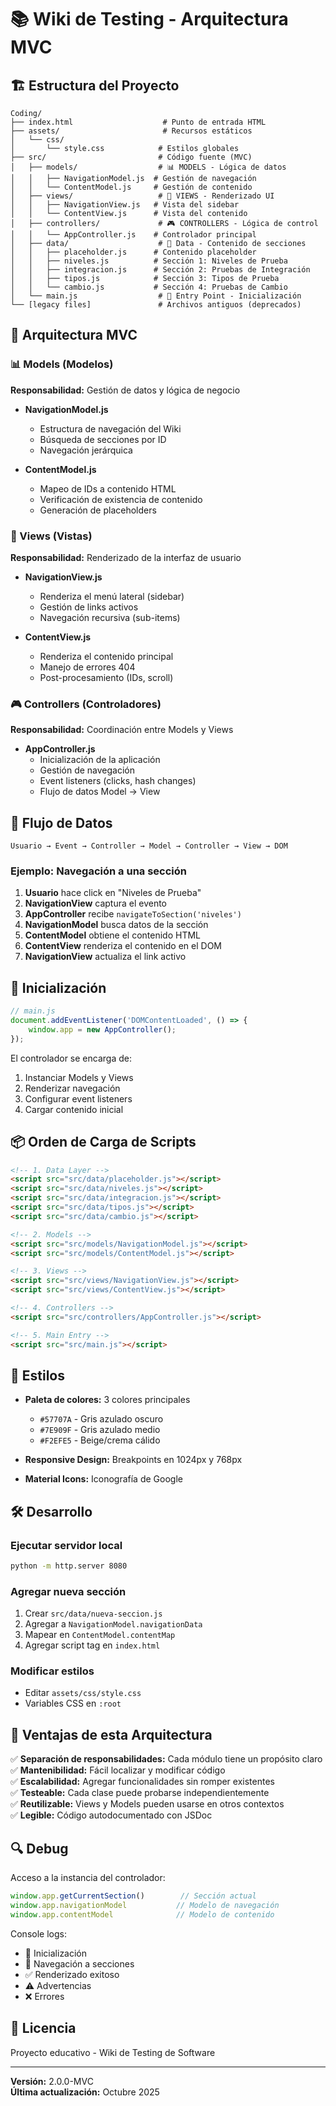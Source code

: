 # 📚 Wiki de Testing - Arquitectura MVC

## 🏗️ Estructura del Proyecto

```
Coding/
├── index.html                    # Punto de entrada HTML
├── assets/                       # Recursos estáticos
│   └── css/
│       └── style.css            # Estilos globales
├── src/                         # Código fuente (MVC)
│   ├── models/                  # 📊 MODELS - Lógica de datos
│   │   ├── NavigationModel.js  # Gestión de navegación
│   │   └── ContentModel.js     # Gestión de contenido
│   ├── views/                   # 🎨 VIEWS - Renderizado UI
│   │   ├── NavigationView.js   # Vista del sidebar
│   │   └── ContentView.js      # Vista del contenido
│   ├── controllers/             # 🎮 CONTROLLERS - Lógica de control
│   │   └── AppController.js    # Controlador principal
│   ├── data/                    # 📁 Data - Contenido de secciones
│   │   ├── placeholder.js      # Contenido placeholder
│   │   ├── niveles.js          # Sección 1: Niveles de Prueba
│   │   ├── integracion.js      # Sección 2: Pruebas de Integración
│   │   ├── tipos.js            # Sección 3: Tipos de Prueba
│   │   └── cambio.js           # Sección 4: Pruebas de Cambio
│   └── main.js                  # 🚀 Entry Point - Inicialización
└── [legacy files]               # Archivos antiguos (deprecados)
```

## 🎯 Arquitectura MVC

### 📊 Models (Modelos)
**Responsabilidad:** Gestión de datos y lógica de negocio

- **NavigationModel.js**
  - Estructura de navegación del Wiki
  - Búsqueda de secciones por ID
  - Navegación jerárquica

- **ContentModel.js**
  - Mapeo de IDs a contenido HTML
  - Verificación de existencia de contenido
  - Generación de placeholders

### 🎨 Views (Vistas)
**Responsabilidad:** Renderizado de la interfaz de usuario

- **NavigationView.js**
  - Renderiza el menú lateral (sidebar)
  - Gestión de links activos
  - Navegación recursiva (sub-items)

- **ContentView.js**
  - Renderiza el contenido principal
  - Manejo de errores 404
  - Post-procesamiento (IDs, scroll)

### 🎮 Controllers (Controladores)
**Responsabilidad:** Coordinación entre Models y Views

- **AppController.js**
  - Inicialización de la aplicación
  - Gestión de navegación
  - Event listeners (clicks, hash changes)
  - Flujo de datos Model → View

## 🔄 Flujo de Datos

```
Usuario → Event → Controller → Model → Controller → View → DOM
```

### Ejemplo: Navegación a una sección

1. **Usuario** hace click en "Niveles de Prueba"
2. **NavigationView** captura el evento
3. **AppController** recibe `navigateToSection('niveles')`
4. **NavigationModel** busca datos de la sección
5. **ContentModel** obtiene el contenido HTML
6. **ContentView** renderiza el contenido en el DOM
7. **NavigationView** actualiza el link activo

## 🚀 Inicialización

```javascript
// main.js
document.addEventListener('DOMContentLoaded', () => {
    window.app = new AppController();
});
```

El controlador se encarga de:
1. Instanciar Models y Views
2. Renderizar navegación
3. Configurar event listeners
4. Cargar contenido inicial

## 📦 Orden de Carga de Scripts

```html
<!-- 1. Data Layer -->
<script src="src/data/placeholder.js"></script>
<script src="src/data/niveles.js"></script>
<script src="src/data/integracion.js"></script>
<script src="src/data/tipos.js"></script>
<script src="src/data/cambio.js"></script>

<!-- 2. Models -->
<script src="src/models/NavigationModel.js"></script>
<script src="src/models/ContentModel.js"></script>

<!-- 3. Views -->
<script src="src/views/NavigationView.js"></script>
<script src="src/views/ContentView.js"></script>

<!-- 4. Controllers -->
<script src="src/controllers/AppController.js"></script>

<!-- 5. Main Entry -->
<script src="src/main.js"></script>
```

## 🎨 Estilos

- **Paleta de colores:** 3 colores principales
  - `#57707A` - Gris azulado oscuro
  - `#7E909F` - Gris azulado medio
  - `#F2EFE5` - Beige/crema cálido

- **Responsive Design:** Breakpoints en 1024px y 768px
- **Material Icons:** Iconografía de Google

## 🛠️ Desarrollo

### Ejecutar servidor local
```bash
python -m http.server 8080
```

### Agregar nueva sección
1. Crear `src/data/nueva-seccion.js`
2. Agregar a `NavigationModel.navigationData`
3. Mapear en `ContentModel.contentMap`
4. Agregar script tag en `index.html`

### Modificar estilos
- Editar `assets/css/style.css`
- Variables CSS en `:root`

## 📝 Ventajas de esta Arquitectura

✅ **Separación de responsabilidades:** Cada módulo tiene un propósito claro  
✅ **Mantenibilidad:** Fácil localizar y modificar código  
✅ **Escalabilidad:** Agregar funcionalidades sin romper existentes  
✅ **Testeable:** Cada clase puede probarse independientemente  
✅ **Reutilizable:** Views y Models pueden usarse en otros contextos  
✅ **Legible:** Código autodocumentado con JSDoc  

## 🔍 Debug

Acceso a la instancia del controlador:
```javascript
window.app.getCurrentSection()        // Sección actual
window.app.navigationModel           // Modelo de navegación
window.app.contentModel              // Modelo de contenido
```

Console logs:
- 🚀 Inicialización
- 📄 Navegación a secciones
- ✅ Renderizado exitoso
- ⚠️ Advertencias
- ❌ Errores

## 📄 Licencia

Proyecto educativo - Wiki de Testing de Software

---

**Versión:** 2.0.0-MVC  
**Última actualización:** Octubre 2025
